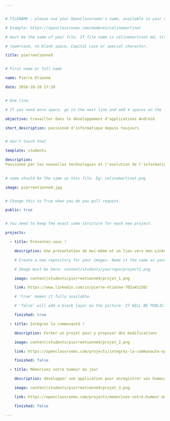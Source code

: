 ```yaml
---


# FILENAME : please use your OpenClassrooms's name, available in your url.

# Example: https://openclassrooms.com/membres/celinemartinet

# must be the name of your file. If file name is celinemartinet.md, title is celinemartinet.

# lowercase, no blank space, Capital case or special character.

title: pierreetienne9


# First name or full name

name: Pierre Etienne

date: 2016-10-28 17:20


# One line.

# If you need more space, go to the next line and add 4 spaces on the left, as in 'description'.

objective: travailler dans le développement d'applications Android

short_description: passionné d'informatique depuis toujours 


# don't touch that

template: students

description: 
Passionné par les nouvelles technologies et l'evolution de l'informatique depuis ses débuts, je suis le parcours de développeur d'applications Android.
  

# name should be the same as this file. Eg: celinemartinet.png

image: pierreetienne9.jpg


# Change this to True when you do you pull request.

public: true


# You need to keep the exact same structure for each new project.

projects:

  - title: Présentez-vous !

    description: Une présentation de moi-même et un lien vers mon LinkedIn.

    # Create a new repository for your images. Name it the same as your nickname and profile picture.

    # Image must be here: content/students/yourrepo/project1.png

    image: content/students/pierreetienne9/projet_1.png

    link: https://www.linkedin.com/in/pierre-etienne-702a45150/

    # 'true' makes it fully available.

    # 'false' will add a black layer on the picture. IT WILL BE PUBLIC!

    finished: true

  - title: Intégrez la communauté !

    description: Forker un projet pour y proposer des modifications

    image: content/students/pierreetienne9/projet_2.png

    link: https://openclassrooms.com/projects/integrez-la-communaute-openclassrooms

    finished: false

  - title: Mémorisez votre humeur du jour

    description: développer une application pour enregistrer vos humeurs

    image: content/students/pierreetienne9/projet_3.png

    link: https://openclassrooms.com/projects/memorisez-votre-humeur-du-jour

    finished: false

---
```

